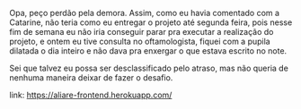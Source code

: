 Opa, peço perdão pela demora. Assim, como eu havia comentado com a Catarine, não teria como eu entregar o projeto até segunda feira, pois nesse fim de semana eu não iria conseguir parar pra executar a realização do projeto, e ontem eu tive consulta no oftamologista, fiquei com a pupila dilatada o dia inteiro e não dava pra enxergar o que estava escrito no note.

Sei que talvez eu possa ser desclassificado pelo atraso, mas não queria de nenhuma maneira deixar de fazer o desafio.

link: https://aliare-frontend.herokuapp.com/